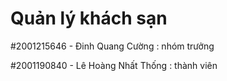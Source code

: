 # Quản lý khách sạn

#2001215646 - Đinh Quang Cường : nhóm trưởng

#2001190840 - Lê Hoàng Nhất Thống : thành viên
